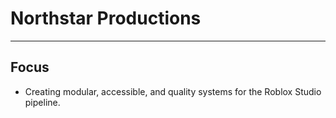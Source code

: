 # Northstar Productions
---

## Focus
- Creating modular, accessible, and quality systems for the Roblox Studio pipeline.

